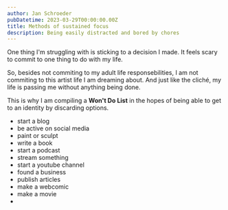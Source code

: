 ```yaml
---
author: Jan Schroeder
pubDatetime: 2023-03-29T00:00:00.00Z
title: Methods of sustained focus
description: Being easily distracted and bored by chores
---
```


One thing I'm struggling with is sticking to a decision I made. It feels scary to commit to one thing to do with my life.

So, besides not commiting to my adult life responsebilities, I am not commiting to this artist life I am dreaming about. And just like the cliché, my life is passing me without anything being done.

This is why I am compiling a **Won't Do List** in the hopes of being able to get to an identity by discarding options.

- start a blog
- be active on social media
- paint or sculpt
- write a book
- start a podcast
- stream something
- start a youtube channel
- found a business
- publish articles
- make a webcomic
- make a movie
- 